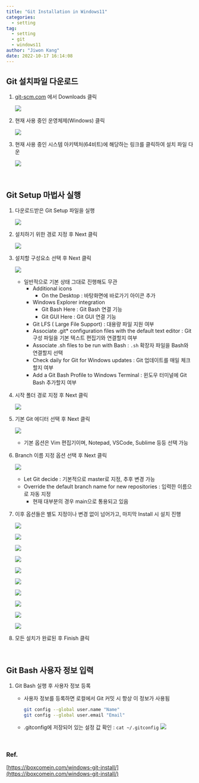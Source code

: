 ```yaml
---
title: "Git Installation in Windows11"
categories:
  - setting
tag:
  - setting
  - git
  - windows11
author: "Jiwon Kang"
date: 2022-10-17 16:14:08
---
```



## Git 설치파일 다운로드

1. [git-scm.com](https://git-scm.com/) 에서 Downloads 클릭
    
    ![](/images/Setting/git_install/0.png)  
    

1. 현재 사용 중인 운영체제(Windows) 클릭
    
    ![](/images/Setting/git_install/1.png)  
    

1. 현재 사용 중인 시스템 아키텍처(64비트)에 해당하는 링크를 클릭하여 설치 파일 다운
    
    ![](/images/Setting/git_install/2.png)  
    
<br>

## Git Setup 마법사 실행

1. 다운로드받은 Git Setup 파일을 실행
    
    ![](/images/Setting/git_install/3.png)  
    

1. 설치하기 위한 경로 지정 후 Next 클릭
    
    ![](/images/Setting/git_install/4.png)  
    

1. 설치할 구성요소 선택 후 Next 클릭
    
    ![](/images/Setting/git_install/5.png)  
    
    - 일반적으로 기본 상태 그대로 진행해도 무관
        - Additional icons
            - On the Desktop : 바탕화면에 바로가기 아이콘 추가
        - Windows Explorer integration
            - Git Bash Here : Git Bash 연결 기능
            - Git GUI Here : Git GUI 연결 기능
        - Git LFS ( Large File Support) : 대용량 파일 지원 여부
        - Associate .git* configuration files with the default text editor : Git 구성 파일을 기본 텍스트 편집기와 연결할지 여부
        - Associate .sh files to be run with Bash : `.sh` 확장자 파일을 Bash와 연결할지 선택
        - Check daily for Git for Windows updates : Git 업데이트를 매일 체크할지 여부
        - Add a Git Bash Profile to Windows Terminal : 윈도우 터미널에 Git Bash 추가할지 여부

1. 시작 폴더 경로 지정 후 Next 클릭
    
    ![](/images/Setting/git_install/6.png)  
    

1. 기본 Git 에디터 선택 후 Next 클릭
    
    ![](/images/Setting/git_install/7.png)  
    
    - 기본 옵션은 Vim 편집기이며, Notepad, VSCode, Sublime 등등 선택 가능

1. Branch 이름 지정 옵션 선택 후 Next 클릭
    
    ![](/images/Setting/git_install/8.png)  
    
    - Let Git decide : 기본적으로 master로 지정, 추후 변경 가능
    - Override the default branch name for new repositories : 입력한 이름으로 자동 지정
        - 현재 대부분의 경우 main으로 통용되고 있음

1. 이후 옵션들은 별도 지정이나 변경 없이 넘어가고, 마지막 Install 시 설치 진행
    
    ![](/images/Setting/git_install/9.png)  
    
    ![](/images/Setting/git_install/10.png)  
    
    ![](/images/Setting/git_install/11.png)  
    
    ![](/images/Setting/git_install/12.png)  
    
    ![](/images/Setting/git_install/13.png)  
    
    ![](/images/Setting/git_install/14.png)  
    
    ![](/images/Setting/git_install/15.png)  
    
    ![](/images/Setting/git_install/16.png)  
    
    ![](/images/Setting/git_install/17.png)  
    
    ![](/images/Setting/git_install/18.png)  
    

1. 모든 설치가 완료된 후 Finish 클릭

<br>

## Git Bash 사용자 정보 입력

1. Git Bash 실행 후 사용자 정보 등록
    - 사용자 정보를 등록하면 로컬에서 Git 커밋 시 항상 이 정보가 사용됨
        
        ```bash
        git config --global user.name "Name"
        git config --global user.email "Email"
        ```
        
    - .gitconfig에 저장되어 있는 설정 값 확인 : `cat ~/.gitconfig`
    ![](/images/Setting/git_install/19.png)  

<br>

### Ref.

[https://iboxcomein.com/windows-git-install/](https://iboxcomein.com/windows-git-install/)